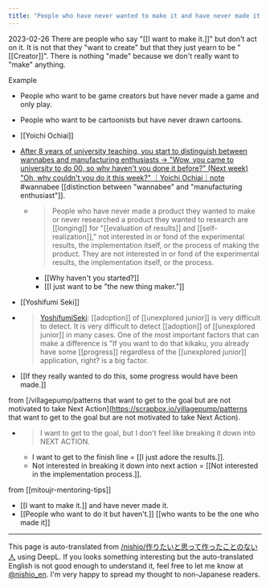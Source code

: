 ```yaml
---
title: "People who have never wanted to make it and have never made it."
---
```


2023-02-26
There are people who say "[[I want to make it.]]" but don't act on it.
It is not that they "want to create" but that they just yearn to be "[[Creator]]".
There is nothing "made" because we don't really want to "make" anything.

Example
- People who want to be game creators but have never made a game and only play.
- People who want to be cartoonists but have never drawn cartoons.

- [[Yoichi Ochiai]]
- [After 8 years of university teaching, you start to distinguish between wannabes and manufacturing enthusiasts -> "Wow, you came to university to do 00, so why haven't you done it before?" (Next week) "Oh, why couldn't you do it this week?" ｜Yoichi Ochiai｜note](https://note.com/ochyai/n/n781fb2209af4) #wannabee [[distinction between "wannabee" and "manufacturing enthusiast"]].
    - > People who have never made a product they wanted to make or never researched a product they wanted to research are [[longing]] for "[[evaluation of results]] and [[self-realization]]," not interested in or fond of the experimental results, the implementation itself, or the process of making the product. They are not interested in or fond of the experimental results, the implementation itself, or the process.
        - [[Why haven't you started?]]
        - [[I just want to be "the new thing maker."]]

- [[Yoshifumi Seki]]
- > [YoshifumiSeki](https://twitter.com/YoshifumiSeki/status/1530950141527851008): [[adoption]] of [[unexplored junior]] is very difficult to detect. It is very difficult to detect [[adoption]] of [[unexplored junior]] in many cases. One of the most important factors that can make a difference is "If you want to do that kikaku, you already have some [[progress]] regardless of the [[unexplored junior]] application, right? is a big factor.
- [[If they really wanted to do this, some progress would have been made.]]


from [/villagepump/patterns that want to get to the goal but are not motivated to take Next Action](https://scrapbox.io/villagepump/patterns that want to get to the goal but are not motivated to take Next Action).
- > I want to get to the goal, but I don't feel like breaking it down into NEXT ACTION.
    - I want to get to the finish line = [[I just adore the results.]].
    - Not interested in breaking it down into next action = [[Not interested in the implementation process.]].

from [[mitoujr-mentoring-tips]]
- [[I want to make it.]] and have never made it.
- [[People who want to do it but haven't.]]
[[who wants to be the one who made it]]

---
This page is auto-translated from [/nishio/作りたいと思って作ったことのない人](https://scrapbox.io/nishio/作りたいと思って作ったことのない人) using DeepL. If you looks something interesting but the auto-translated English is not good enough to understand it, feel free to let me know at [@nishio_en](https://twitter.com/nishio_en). I'm very happy to spread my thought to non-Japanese readers.